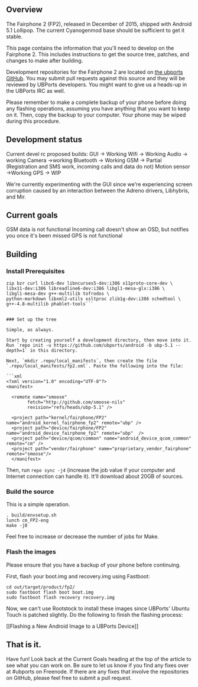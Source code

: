 ## Overview

The Fairphone 2 (FP2), released in December of 2015, shipped with Android 5.1 Lollipop. The current Cyanogenmod base should be sufficient to get it stable.

This page contains the information that you'll need to develop on the Fairphone 2. This includes instructions to get the source tree, patches, and changes to make after building.

Development repositories for the Fairphone 2 are located on [the ubports GitHub](https://github.com/ubports). You may submit pull requests against this source and they will be reviewed by UBPorts developers. You might want to give us a heads-up in the UBPorts IRC as well.

Please remember to make a complete backup of your phone before doing any flashing operations, assuming you have anything that you want to keep on it. Then, copy the backup to your computer. Your phone may be wiped during this procedure.

## Development status

Current devel rc proposed builds:
GUI -> Working
Wifi -> Working
Audio -> working
Camera ->working
Bluetooth -> Working
GSM -> Partial (Registration and SMS work, incoming calls and data do not)
Motion sensor ->Working
GPS -> WIP

We're currently experimenting with the GUI since we're experiencing screen corruption caused by an interaction between the Adreno drivers, Libhybris, and Mir.

## Current goals

GSM data is not functional
Incoming call doesn't show an OSD, but notifies you once it's been missed
GPS is not functional

## Building

### Install Prerequisites

```sudo apt-get install git gnupg flex bison gperf build-essential \
zip bzr curl libc6-dev libncurses5-dev:i386 x11proto-core-dev \
libx11-dev:i386 libreadline6-dev:i386 libgl1-mesa-glx:i386 \
libgl1-mesa-dev g++-multilib tofrodos \
python-markdown libxml2-utils xsltproc zlib1g-dev:i386 schedtool \
g++-4.8-multilib phablet-tools```


### Set up the tree

Simple, as always.

Start by creating yourself a development directory, then move into it. Run `repo init -u https://github.com/ubports/android -b ubp-5.1 --depth=1` in this directory.

Next, `mkdir .repo/local_manifests`, then create the file `.repo/local_manifests/fp2.xml`. Paste the following into the file:

```xml
<?xml version="1.0" encoding="UTF-8"?>
<manifest>

  <remote name="smoose"
        fetch="http://github.com/smoose-nils"
        revision="refs/heads/ubp-5.1" />

  <project path="kernel/fairphone/FP2" name="android_kernel_fairphone_fp2" remote="ubp" />
  <project path="device/fairphone/FP2" name="android_device_fairphone_fp2" remote="ubp"  />
  <project path="device/qcom/common" name="android_device_qcom_common" remote="cm" />
  <project path="vendor/fairphone" name="proprietary_vendor_fairphone" remote="smoose"/>
  </manifest>
```

Then, run `repo sync -j4` (increase the job value if your computer and Internet connection can handle it). It'll download about 20GB of sources.

### Build the source

This is a simple operation.

```
. build/envsetup.sh
lunch cm_FP2-eng
make -j8
```

Feel free to increase or decrease the number of jobs for Make.

### Flash the images

Please ensure that you have a backup of your phone before continuing.

First, flash your boot.img and recovery.img using Fastboot:

```
cd out/target/product/fp2/
sudo fastboot flash boot boot.img
sudo fastboot flash recovery recovery.img
```

Now, we can't use Rootstock to install these images since UBPorts' Ubuntu Touch is patched slightly. Do the following to finish the flashing process:

[[Flashing a New Android Image to a UBPorts Device]]

## That is it.

Have fun! Look back at the Current Goals heading at the top of the article to see what you can work on. Be sure to let us know if you find any fixes over at #ubports on Freenode. If there are any fixes that involve the repositories on GitHub, please feel free to submit a pull request.